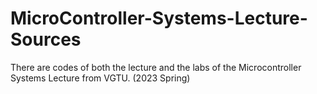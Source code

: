 # MicroController-Systems-Lecture-Sources
There are codes of both the lecture and the labs of the Microcontroller Systems Lecture from VGTU. (2023 Spring) 
